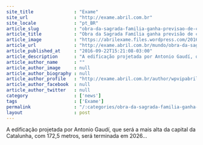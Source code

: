 ```yaml
---
site_title               : "Exame"
site_url                 : "http://exame.abril.com.br"
site_locale              : "pt_BR"
article_slug             : "obra-da-sagrada-familia-ganha-previsao-de-conclusao"
article_title            : "Obra da Sagrada Família ganha previsão de conclusão"
article_image            : "https://abrilexame.files.wordpress.com/2016/09/size_960_16_9_sagrada-familia1.jpg?quality=70&strip=all&w=960"
article_url              : "http://exame.abril.com.br/mundo/obra-da-sagrada-familia-ganha-previsao-de-conclusao/"
article_published_at     : "2016-09-22T15:21:08-03:00"
article_description      : "A edificação projetada por Antonio Gaudí, que será a mais alta da capital da Catalunha, com 172,5 metros, será terminada em 2026..."
article_author_name      : ""
article_author_image     : null
article_author_biography : null
article_author_profile   : "http://exame.abril.com.br/author/wpvipabril/"
article_author_facebook  : null
article_author_twitter   : null
category                 : ['news']
tags                     : ['Exame']
permalink                : "/:categories/obra-da-sagrada-familia-ganha-previsao-de-conclusao/"
layout                   : post
---
```


A edificação projetada por Antonio Gaudí, que será a mais alta da capital da Catalunha, com 172,5 metros, será terminada em 2026...
